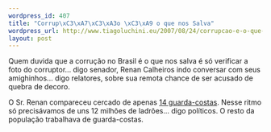 ```yaml
--- 
wordpress_id: 407
title: "Corrup\xC3\xA7\xC3\xA3o \xC3\xA9 o que nos Salva"
wordpress_url: http://www.tiagoluchini.eu/2007/08/24/corrupcao-e-o-que-nos-salva/
layout: post
---
```

Quem duvida que a corrução no Brasil é o que nos salva é só verificar a foto do corruptor... digo senador, Renan Calheiros indo conversar com seus amighinhos... digo relatores, sobre sua remota chance de ser acusado de quebra de decoro.

O Sr. Renan compareceu cercado de apenas <a href="http://josiasdesouza.folha.blog.uol.com.br/images/RenanSegurancas3.jpg" target="_blank">14 guarda-costas</a>. Nesse ritmo só precisávamos de uns 12 milhões de ladrões... digo políticos. O resto da população trabalhava de guarda-costas.
